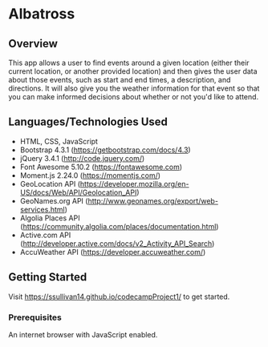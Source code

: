 # Albatross

## Overview
This app allows a user to find events around a given location (either their current location, or another provided location) and then gives the user data about those events, such as start and end times, a description, and directions. It will also give you the weather information for that event so that you can make informed decisions about whether or not you'd like to attend.

## Languages/Technologies Used
- HTML, CSS, JavaScript
- Bootstrap 4.3.1 (https://getbootstrap.com/docs/4.3)
- jQuery 3.4.1 (http://code.jquery.com/)
- Font Awesome 5.10.2 (https://fontawesome.com)
- Moment.js 2.24.0 (https://momentjs.com/)
- GeoLocation API (https://developer.mozilla.org/en-US/docs/Web/API/Geolocation_API)
- GeoNames.org API (http://www.geonames.org/export/web-services.html)
- Algolia Places API (https://community.algolia.com/places/documentation.html)
- Active.com API (http://developer.active.com/docs/v2_Activity_API_Search)
- AccuWeather API (https://developer.accuweather.com/)

## Getting Started
Visit https://ssullivan14.github.io/codecampProject1/ to get started.

### Prerequisites
An internet browser with JavaScript enabled.